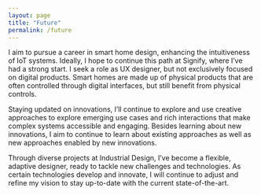 ```yaml
---
layout: page
title: "Future"
permalink: /future
---
```


I aim to pursue a career in smart home design, enhancing the intuitiveness of IoT systems. Ideally, I hope to continue this path at Signify, where I’ve had a strong start. I seek a role as UX designer, but not exclusively focused on digital products. Smart homes are made up of physical products that are often controlled through digital interfaces, but still benefit from physical controls.

Staying updated on innovations, I’ll continue to explore and use creative approaches to explore emerging use cases and rich interactions that make complex systems accessible and engaging. Besides learning about new innovations, I aim to continue to learn about existing approaches as well as new approaches enabled by new innovations.

Through diverse projects at Industrial Design, I’ve become a flexible, adaptive designer, ready to tackle new challenges and technologies. As certain technologies develop and innovate, I will continue to adjust and refine my vision to stay up-to-date with the current state-of-the-art.